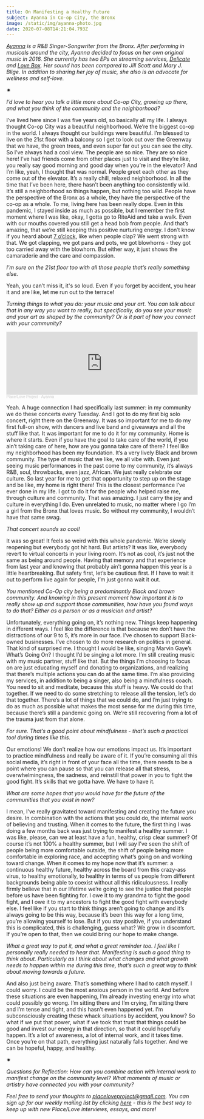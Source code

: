 ```yaml
---
title: On Manifesting a Healthy Future
subject: Ayanna in Co-op City, the Bronx
image: /static/img/ayanna-photo.jpg
date: 2020-07-08T14:21:04.793Z
---
```

*[Ayanna](https://www.instagram.com/ayannathesinger/) is a R&B Singer-Songwriter from the Bronx. After performing in musicals around the city, Ayanna decided to focus on her own original music in 2016. She currently has two EPs on streaming services, [Delicate](https://open.spotify.com/album/08BPGFt1huJ4wWcTeDix0m) and [Love Box](https://open.spotify.com/album/3CkUlIBwybLnGRWVGBXRtO). Her sound has been compared to Jill Scott and Mary J. Blige. In addition to sharing her joy of music, she also is an advocate for wellness and self-love.*

<div>✷</div>

*I’d love to hear you talk a little more about Co-op City, growing up there, and what you think of the community and the neighborhood?*

I’ve lived here since I was five years old, so basically all my life. I always thought Co-op City was a beautiful neighborhood. We’re the biggest co-op in the world. I always thought our buildings were beautiful. I’m blessed to live on the 21st floor with a balcony so I get to look out over the Greenway that we have, the green trees, and even super far out you can see the city. So I’ve always had a cool view. The people are so nice. They are so nice here! I’ve had friends come from other places just to visit and they’re like, you really say good morning and good day when you’re in the elevator? And I’m like, yeah, I thought that was normal. People greet each other as they come out of the elevator. It’s a really chill, relaxed neighborhood. In all the time that I’ve been here, there hasn’t been anything too consistently wild. It’s still a neighborhood so things happen, but nothing too wild. People have the perspective of the Bronx as a whole, they have the perspective of the co-op as a whole. To me, living here has been really dope. Even in this pandemic, I stayed inside as much as possible, but I remember the first moment where I was like, okay, I gotta go to RiteAid and take a walk. Even with our mouths covered you still get a head bob from people. And that’s amazing, that we’re still keeping this positive nurturing energy. I don’t know if you heard about [7 o’clock](https://www.nytimes.com/interactive/2020/04/10/nyregion/nyc-7pm-cheer-thank-you-coronavirus.html), like when people clap? We went strong with that. We got clapping, we got pans and pots, we got blowhorns - they got too carried away with the blowhorn. But either way, it just shows the camaraderie and the care and compassion.

*I’m sure on the 21st floor too with all those people that’s really something else.*

Yeah, you can’t miss it, it's so loud. Even if you forget by accident, you hear it and are like, let me run out to the terrace!

*Turning things to what you do: your music and your art. You can talk about that in any way you want to really, but specifically, do you see your music and your art as shaped by the community? Or is it part of how you connect with your community?*

<iframe width="100%" height="166" scrolling="no" frameborder="no" allow="autoplay" src="https://w.soundcloud.com/player/?url=https%3A//api.soundcloud.com/tracks/853721995&color=%23ff5500&auto_play=false&hide_related=false&show_comments=true&show_user=true&show_reposts=false&show_teaser=true"></iframe><div style="font-size: 10px; color: #cccccc;line-break: anywhere;word-break: normal;overflow: hidden;white-space: nowrap;text-overflow: ellipsis; font-family: Interstate,Lucida Grande,Lucida Sans Unicode,Lucida Sans,Garuda,Verdana,Tahoma,sans-serif;font-weight: 100;"><a href="https://soundcloud.com/place-love-project" title="Place/Love Project" target="_blank" style="color: #cccccc; text-decoration: none;">Place/Love Project</a> · <a href="https://soundcloud.com/place-love-project/ayanna" title="Ayanna" target="_blank" style="color: #cccccc; text-decoration: none;">Ayanna</a></div>

Yeah. A huge connection I had specifically last summer: in my community we do these concerts every Tuesday. And I got to do my first big solo concert, right there on the Greenway. It was so important for me to do my first full-on show, with dancers and live band and giveaways and all the stuff like that. It was important for me to do it for my community. Home is where it starts. Even if you have the goal to take care of the world, if you ain’t taking care of here, how are you gonna take care of there? I feel like my neighborhood has been my foundation. It’s a very lively Black and brown community. The type of music that we like, we all vibe with. Even just seeing music performances in the past come to my community, it’s always R&B, soul, throwbacks, even jazz, African. We just really celebrate our culture. So last year for me to get that opportunity to step up on the stage and be like, my home is right there! This is the closest performance I’ve ever done in my life. I got to do it for the people who helped raise me, through culture and community. That was amazing. I just carry the joy and culture in everything I do. Even unrelated to music, no matter where I go I’m a girl from the Bronx that loves music. So without my community, I wouldn’t have that same swag.

*That concert sounds so cool!*

It was so great! It feels so weird with this whole pandemic. We’re slowly reopening but everybody got hit hard. But artists? It was like, everybody revert to virtual concerts in your living room. It’s not as cool, it’s just not the same as being around people. Having that memory and that experience from last year and knowing that probably ain’t gonna happen this year is a little heartbreaking. But safety first, let’s be cautious first. If I have to wait it out to perform live again for people, I’m just gonna wait it out.

*You mentioned Co-Op city being a predominantly Black and brown community. And knowing in this present moment how important it is to really show up and support those communities, how have you found ways to do that? Either as a person or as a musician and artist?*

Unfortunately, everything going on, it’s nothing new. Things keep happening in different ways. I feel like the difference is that because we don’t have the distractions of our 9 to 5, it’s more in our face. I’ve chosen to support Black-owned businesses. I’ve chosen to do more research on politics in general. That kind of surprised me. I thought I would be like, singing Marvin Gaye’s What’s Going On? I thought I’d be singing a lot more. I’m still creating music with my music partner, stuff like that. But the things I’m choosing to focus on are just educating myself and donating to organizations, and realizing that there’s multiple actions you can do at the same time. I’m also providing my services, in addition to being a singer, also being a mindfulness coach. You need to sit and meditate, because this stuff is heavy. We could do that together. If we need to do some stretching to release all the tension, let’s do that together. There’s a lot of things that we could do, and I’m just trying to do as much as possible what makes the most sense for me during this time, because there’s still a pandemic going on. We’re still recovering from a lot of the trauma just from that alone.

*For sure. That’s a good point about mindfulness - that’s such a practical tool during times like this.*

Our emotions! We don’t realize how our emotions impact us. It’s important to practice mindfulness and really be aware of it. If you’re consuming all this social media, it’s right in front of your face all the time, there needs to be a point where you can pause so that you can release all that stress, overwhelmingness, the sadness, and reinstill that power in you to fight the good fight. It’s skills that we gotta have. We have to have it.

*What are some hopes that you would have for the future of the communities that you exist in now?*

I mean, I’ve really gravitated toward manifesting and creating the future you desire. In combination with the actions that you could do, the internal work of believing and trusting. When it comes to the future, the first thing I was doing a few months back was just trying to manifest a healthy summer. I was like, please, can we at least have a fun, healthy, crisp clear summer? Of course it’s not 100% a healthy summer, but I will say I’ve seen the shift of people being more comfortable outside, the shift of people being more comfortable in exploring race, and accepting what’s going on and working toward change. When it comes to my hope now that it’s summer: a continuous healthy future, healthy across the board from this crazy-ass virus, to healthy emotionally, to healthy in terms of us people from different backgrounds being able to coexist without all this ridiculousness. I really firmly believe that in our lifetime we’re going to see the justice that people before us have been fighting for. I owe it to my grandma to fight the good fight, and I owe it to my ancestors to fight the good fight with everybody else. I feel like if you start to think things aren’t going to change and it’s always going to be this way, because it’s been this way for a long time, you’re allowing yourself to lose. But if you stay positive, if you understand this is complicated, this is challenging, guess what? We grow in discomfort. If you’re open to that, then we could bring our hope to make change.

*What a great way to put it, and what a great reminder too. I feel like I personally really needed to hear that. Manifesting is such a good thing to think about. Particularly as I think about what changes and what growth needs to happen within me during this time, that’s such a great way to think about moving towards a future.*

And also just being aware. That’s something where I had to catch myself. I could worry. I could be the most anxious person in the world. And before these situations are even happening, I’m already investing energy into what could possibly go wrong. I’m sitting there and I’m crying, I’m sitting there and I’m tense and tight, and this hasn’t even happened yet. I’m subconsciously creating these whack situations by accident, you know? So what if we put that power, what if we took that trust that things could be good and invest our energy in that direction, so that it could hopefully happen. It’s a lot of awareness, a lot of internal work, and it takes time. Once you’re on that path, everything just naturally falls together. And we can be hopeful, happy, and healthy.

<div>✷</div>

*Questions for Reflection: How can you combine action with internal work to manifest change on the community level? What moments of music or artistry have connected you with your community?*

*Feel free to send your thoughts to [placeloveproject@gmail.com](mailto:placeloveproject@gmail.com). You can sign up for our weekly mailing list by clicking [here](https://placeloveproject.substack.com/welcome) - this is the best way to keep up with new Place/Love interviews, essays, and more!*